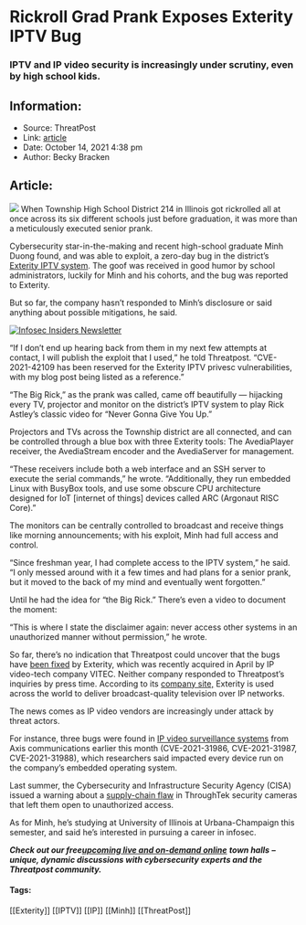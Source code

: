 # Rickroll Grad Prank Exposes Exterity IPTV Bug
### IPTV and IP video security is increasingly under scrutiny, even by high school kids.

## Information:
+ Source: ThreatPost
+ Link: [article](https://kasperskycontenthub.com/threatpost-global/?p=175491)
+ Date: October 14, 2021  4:38 pm
+ Author: Becky Bracken


## Article:
![](https://media.threatpost.com/wp-content/uploads/sites/103/2021/10/14162918/rickroll-e1634243370645.jpg)
When Township High School District 214 in Illinois got rickrolled all at once across its six different schools just before graduation, it was more than a meticulously executed senior prank.


Cybersecurity star-in-the-making and recent high-school graduate Minh Duong found, and was able to exploit, a zero-day bug in the district’s [Exterity IPTV system](https://whitehoodhacker.net/posts/2021-10-04-the-big-rick). The goof was received in good humor by school administrators, luckily for Minh and his cohorts, and the bug was reported to Exterity.


But so far, the company hasn’t responded to Minh’s disclosure or said anything about possible mitigations, he said.


[![Infosec Insiders Newsletter](https://media.threatpost.com/wp-content/uploads/sites/103/2021/07/10165815/infosec_insiders_in_article_promo.png)](https://threatpost.com/infosec-insider-subscription-page/?utm_source=ART&utm_medium=ART&utm_campaign=InfosecInsiders_Newsletter_Promo/)


“If I don’t end up hearing back from them in my next few attempts at contact, I will publish the exploit that I used,” he told Threatpost. “CVE-2021-42109 has been reserved for the Exterity IPTV privesc vulnerabilities, with my blog post being listed as a reference.”


“The Big Rick,” as the prank was called, came off beautifully — hijacking every TV, projector and monitor on the district’s IPTV system to play Rick Astley’s classic video for “Never Gonna Give You Up.”


Projectors and TVs across the Township district are all connected, and can be controlled through a blue box with three Exterity tools: The AvediaPlayer receiver, the AvediaStream encoder and the AvediaServer for management.


“These receivers include both a web interface and an SSH server to execute the serial commands,” he wrote. “Additionally, they run embedded Linux with BusyBox tools, and use some obscure CPU architecture designed for IoT [internet of things] devices called ARC (Argonaut RISC Core).”


The monitors can be centrally controlled to broadcast and receive things like morning announcements; with his exploit, Minh had full access and control.


“Since freshman year, I had complete access to the IPTV system,” he said. “I only messed around with it a few times and had plans for a senior prank, but it moved to the back of my mind and eventually went forgotten.”


Until he had the idea for “the Big Rick.” There’s even a video to document the moment:


“This is where I state the disclaimer again: never access other systems in an unauthorized manner without permission,” he wrote.


So far, there’s no indication that Threatpost could uncover that the bugs have [been fixed](https://www.exterity.com/about/news/vitec-acquires-exterity-to-create-global-iptv-and-digital-signage-powerhouse?utm_source=Social%20Media&utm_medium=LinkedIn&utm_campaign=Vitec%20announcement) by Exterity, which was recently acquired in April by IP video-tech company VITEC. Neither company responded to Threatpost’s inquiries by press time. According to its [company site,](https://www.exterity.com/about/whoweare) Exterity is used across the world to deliver broadcast-quality television over IP networks.


The news comes as IP video vendors are increasingly under attack by threat actors.


For instance, three bugs were found in [IP video surveillance systems](https://threatpost.com/ip-surveillance-bugs-axis-rce-data-theft/175350/) from Axis communications earlier this month (CVE-2021-31986, CVE-2021-31987, CVE-2021-31988), which researchers said impacted every device run on the company’s embedded operating system.


Last summer, the Cybersecurity and Infrastructure Security Agency (CISA) issued a warning about a [supply-chain flaw](https://threatpost.com/millions-connected-cameras-eavesdropping/166950/) in ThroughTek security cameras that left them open to unauthorized access.


As for Minh, he’s studying at University of Illinois at Urbana-Champaign this semester, and said he’s interested in pursuing a career in infosec.


***Check out our free***[***upcoming live and on-demand online***](https://threatpost.com/category/webinars/) ***town halls*** ***– unique, dynamic discussions with cybersecurity experts and the Threatpost community.***




#### Tags:
[[Exterity]] [[IPTV]] [[IP]] [[Minh]] [[ThreatPost]]
